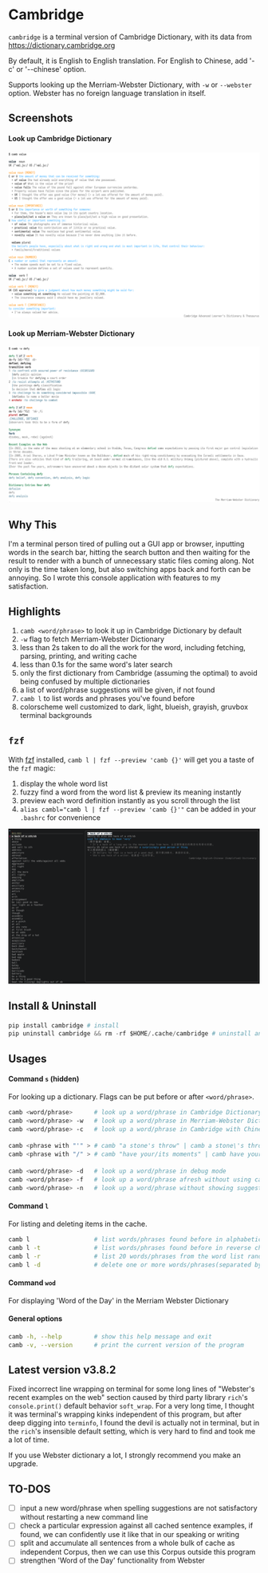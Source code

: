 # Cambridge

`cambridge` is a terminal version of Cambridge Dictionary, with its data from https://dictionary.cambridge.org

By default, it is English to English translation. For English to Chinese, add '-c' or '--chinese' option.

Supports looking up the Merriam-Webster Dictionary, with `-w` or `--webster` option. Webster has no foreign language translation in itself.

## Screenshots
#### Look up Cambridge Dictionary
![look up a word in Cambridge Dictionary](/screenshots/cambridge.png)

#### Look up Merriam-Webster Dictionary
![look up a word in Merriam-Webster Dictionary](/screenshots/webster.png)

## Why This
I'm a terminal person tired of pulling out a GUI app or browser, inputting words in the search bar, hitting the search button and then waiting for the result to render with a bunch of unnecessary static files coming along. Not only is the time taken long, but also switching apps back and forth can be annoying. So I wrote this console application with features to my satisfaction.

## Highlights
1. `camb <word/phrase>` to look it up in Cambridge Dictionary by default
2. `-w` flag to fetch Merriam-Webster Dictionary
3. less than 2s taken to do all the work for the word, including fetching, parsing, printing, and writing cache
4. less than 0.1s for the same word's later search
5. only the first dictionary from Cambridge (assuming the optimal) to avoid being confused by multiple dictionaries
6. a list of word/phrase suggestions will be given, if not found
7. `camb l` to list words and phrases you've found before
8. colorscheme well customized to dark, light, blueish, grayish, gruvbox terminal backgrounds

## `fzf`
With [fzf](https://github.com/junegunn/fzf) installed, `camb l | fzf --preview 'camb {}'` will get you a taste of the `fzf` magic:
1. display the whole word list
2. fuzzy find a word from the word list & preview its meaning instantly
3. preview each word definition instantly as you scroll through the list
4. `alias cambl="camb l | fzf --preview 'camb {}'"` can be added in your `.bashrc` for convenience

![list words](/screenshots/fzf.png)

## Install & Uninstall
```python
pip install cambridge # install
pip uninstall cambridge && rm -rf $HOME/.cache/cambridge # uninstall and remove cache
```

## Usages
#### Command `s` (hidden)
For looking up a dictionary. Flags can be put before or after `<word/phrase>`.
```bash
camb <word/phrase>      # look up a word/phrase in Cambridge Dictionary
camb <word/phrase> -w   # look up a word/phrase in Merriam-Webster Dictionary
camb <word/phrase> -c   # look up a word/phrase in Cambridge with Chinese translation

camb <phrase with "'" > # camb "a stone's throw" | camb a stone\'s throw
camb <phrase with "/" > # camb "have your/its moments" | camb have your\/its moments

camb <word/phrase> -d   # look up a word/phrase in debug mode
camb <word/phrase> -f   # look up a word/phrase afresh without using cache
camb <word/phrase> -n   # look up a word/phrase without showing suggestions if not found
```

#### Command `l`
For listing and deleting items in the cache.
```bash
camb l                  # list words/phrases found before in alphabetical order
camb l -t               # list words/phrases found before in reverse chronological order
camb l -r               # list 20 words/phrases from the word list randomly
camb l -d               # delete one or more words/phrases(separated by ", ") from the list
```

#### Command `wod`
For displaying 'Word of the Day' in the Merriam Webster Dictionary

#### General options
```bash
camb -h, --help         # show this help message and exit
camb -v, --version      # print the current version of the program
```

## Latest version v3.8.2
Fixed incorrect line wrapping on terminal for some long lines of "Webster's recent examples on the web" section caused by third party library `rich`'s `console.print()` default behavior `soft_wrap`. For a very long time, I thought it was terminal's wrapping kinks independent of this program, but after deep digging into `terminfo`, I found the devil is actually not in terminal, but in the `rich`'s insensible default setting, which is very hard to find and took me a lot of time.

If you use Webster dictionary a lot, I strongly recommend you make an upgrade.

## TO-DOS
* [ ] input a new word/phrase when spelling suggestions are not satisfactory without restarting a new command line
* [ ] check a particular expression against all cached sentence examples, if found, we can confidently use it like that in our speaking or writing
* [ ] split and accumulate all sentences from a whole bulk of cache as independent Corpus, then we can use this Corpus outside this program
* [ ] strengthen 'Word of the Day' functionality from Webster
